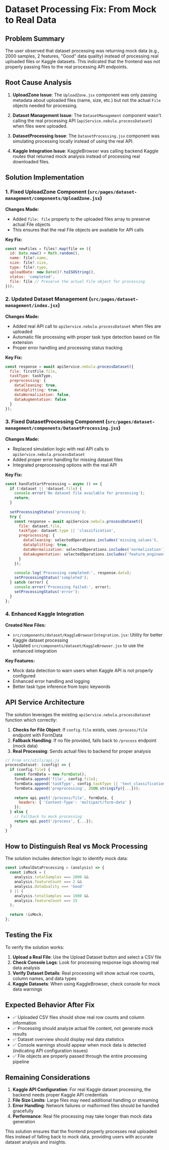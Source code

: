 # Dataset Processing Fix: From Mock to Real Data

## Problem Summary
The user observed that dataset processing was returning mock data (e.g., 2000 samples, 2 features, "Good" data quality) instead of processing real uploaded files or Kaggle datasets. This indicated that the frontend was not properly passing files to the real processing API endpoints.

## Root Cause Analysis
1. **UploadZone Issue**: The `UploadZone.jsx` component was only passing metadata about uploaded files (name, size, etc.) but not the actual `File` objects needed for processing.

2. **Dataset Management Issue**: The `DatasetManagement` component wasn't calling the real processing API (`apiService.nebula.processDataset`) when files were uploaded.

3. **DatasetProcessing Issue**: The `DatasetProcessing.jsx` component was simulating processing locally instead of using the real API.

4. **Kaggle Integration Issue**: KaggleBrowser was calling backend Kaggle routes that returned mock analysis instead of processing real downloaded files.

## Solution Implementation

### 1. Fixed UploadZone Component (`src/pages/dataset-management/components/UploadZone.jsx`)
**Changes Made:**
- Added `file: file` property to the uploaded files array to preserve actual File objects
- This ensures that the real File objects are available for API calls

**Key Fix:**
```javascript
const newFiles = files?.map(file => ({
  id: Date.now() + Math.random(),
  name: file?.name,
  size: file?.size,
  type: file?.type,
  uploadDate: new Date()?.toISOString(),
  status: 'completed',
  file: file // Preserve the actual File object for processing
}));
```

### 2. Updated Dataset Management (`src/pages/dataset-management/index.jsx`)
**Changes Made:**
- Added real API call to `apiService.nebula.processDataset` when files are uploaded
- Automatic file processing with proper task type detection based on file extension
- Proper error handling and processing status tracking

**Key Fix:**
```javascript
const response = await apiService.nebula.processDataset({
  file: firstFile.file,
  taskType: taskType,
  preprocessing: {
    dataCleaning: true,
    dataSplitting: true,
    dataNormalization: false,
    dataAugmentation: false
  }
});
```

### 3. Fixed DatasetProcessing Component (`src/pages/dataset-management/components/DatasetProcessing.jsx`)
**Changes Made:**
- Replaced simulation logic with real API calls to `apiService.nebula.processDataset`
- Added proper error handling for missing dataset files
- Integrated preprocessing options with the real API

**Key Fix:**
```javascript
const handleStartProcessing = async () => {
  if (!dataset || !dataset.file) {
    console.error('No dataset file available for processing');
    return;
  }
  
  setProcessingStatus('processing');
  try {
    const response = await apiService.nebula.processDataset({
      file: dataset.file,
      taskType: dataset.type || 'classification',
      preprocessing: {
        dataCleaning: selectedOperations.includes('missing_values'),
        dataSplitting: true,
        dataNormalization: selectedOperations.includes('normalization'),
        dataAugmentation: selectedOperations.includes('feature_engineering')
      }
    });
    
    console.log('Processing completed:', response.data);
    setProcessingStatus('completed');
  } catch (error) {
    console.error('Processing failed:', error);
    setProcessingStatus('error');
  }
};
```

### 4. Enhanced Kaggle Integration
**Created New Files:**
- `src/components/dataset/KaggleBrowserIntegration.jsx`: Utility for better Kaggle dataset processing
- Updated `src/components/dataset/KaggleBrowser.jsx` to use the enhanced integration

**Key Features:**
- Mock data detection to warn users when Kaggle API is not properly configured
- Enhanced error handling and logging
- Better task type inference from topic keywords

## API Service Architecture
The solution leverages the existing `apiService.nebula.processDataset` function which correctly:

1. **Checks for File Object**: If `config.file` exists, uses `/process/file` endpoint with FormData
2. **Fallback Handling**: If no file provided, falls back to `/process` endpoint (mock data)
3. **Real Processing**: Sends actual files to backend for proper analysis

```javascript
// From src/utils/api.js
processDataset: (config) => {
  if (config.file) {
    const formData = new FormData();
    formData.append('file', config.file);
    formData.append('taskType', config.taskType || 'text_classification');
    formData.append('preprocessing', JSON.stringify({...}));
    
    return api.post('/process/file', formData, {
      headers: { 'Content-Type': 'multipart/form-data' }
    });
  } else {
    // Fallback to mock processing
    return api.post('/process', {...});
  }
}
```

## How to Distinguish Real vs Mock Processing
The solution includes detection logic to identify mock data:

```javascript
const isRealDataProcessing = (analysis) => {
  const isMock = (
    analysis.totalSamples === 2000 &&
    analysis.featureCount === 2 &&
    analysis.dataQuality === 'Good'
  ) || (
    analysis.totalSamples === 1000 &&
    analysis.featureCount === 15
  );
  
  return !isMock;
};
```

## Testing the Fix
To verify the solution works:

1. **Upload a Real File**: Use the Upload Dataset button and select a CSV file
2. **Check Console Logs**: Look for processing response logs showing real data analysis
3. **Verify Dataset Details**: Real processing will show actual row counts, column names, and data types
4. **Kaggle Datasets**: When using KaggleBrowser, check console for mock data warnings

## Expected Behavior After Fix
- ✅ Uploaded CSV files should show real row counts and column information
- ✅ Processing should analyze actual file content, not generate mock results
- ✅ Dataset overview should display real data statistics
- ✅ Console warnings should appear when mock data is detected (indicating API configuration issues)
- ✅ File objects are properly passed through the entire processing pipeline

## Remaining Considerations
1. **Kaggle API Configuration**: For real Kaggle dataset processing, the backend needs proper Kaggle API credentials
2. **File Size Limits**: Large files may need additional handling or streaming
3. **Error Handling**: Network failures or malformed files should be handled gracefully
4. **Performance**: Real file processing may take longer than mock data generation

This solution ensures that the frontend properly processes real uploaded files instead of falling back to mock data, providing users with accurate dataset analysis and insights.
